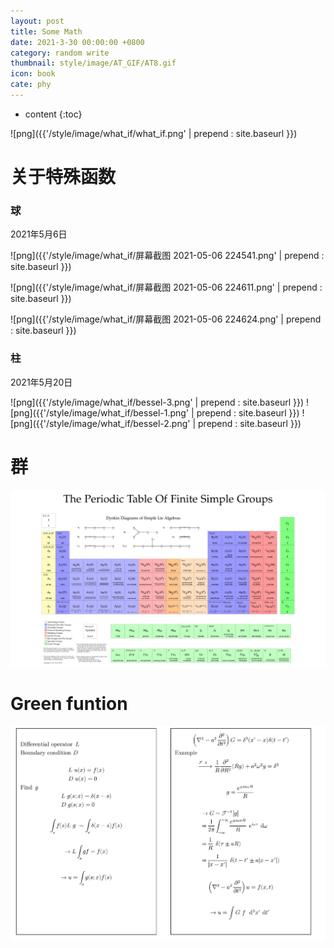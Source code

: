 ```yaml
---
layout: post
title: Some Math
date: 2021-3-30 00:00:00 +0800
category: random write
thumbnail: style/image/AT_GIF/AT8.gif
icon: book
cate: phy
---
```

* content
{:toc}

![png]({{'/style/image/what_if/what_if.png' | prepend : site.baseurl }})


# 关于特殊函数

### 球

2021年5月6日

![png]({{'/style/image/what_if/屏幕截图 2021-05-06 224541.png' | prepend : site.baseurl }})



![png]({{'/style/image/what_if/屏幕截图 2021-05-06 224611.png' | prepend : site.baseurl }})


![png]({{'/style/image/what_if/屏幕截图 2021-05-06 224624.png' | prepend : site.baseurl }})

### 柱

2021年5月20日

![png]({{'/style/image/what_if/bessel-3.png' | prepend : site.baseurl }})
![png]({{'/style/image/what_if/bessel-1.png' | prepend : site.baseurl }})
![png]({{'/style/image/what_if/bessel-2.png' | prepend : site.baseurl }})


# 群

![png](style\image\IMG_20191014_102242.jpg)

# Green funtion

![png](style\image\green.png)
